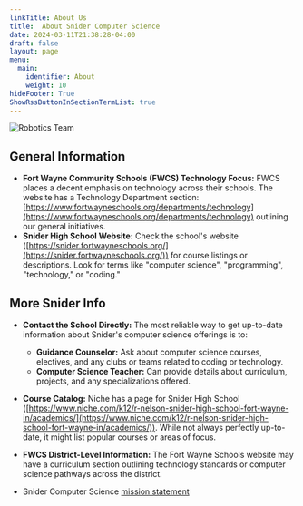 ```yaml
---
linkTitle: About Us
title:  About Snider Computer Science
date: 2024-03-11T21:38:28-04:00
draft: false
layout: page
menu:
  main:
    identifier: About
    weight: 10
hideFooter: True
ShowRssButtonInSectionTermList: true
---
```


![Robotics Team](images/snider_robotics_team_1280.png)

## General Information

* **Fort Wayne Community Schools (FWCS) Technology Focus:** FWCS places a decent emphasis on technology across their schools.  The website has a Technology Department section: [https://www.fortwayneschools.org/departments/technology](https://www.fortwayneschools.org/departments/technology) outlining our general initiatives.
* **Snider High School Website:** Check the school's website ([https://snider.fortwayneschools.org/](https://snider.fortwayneschools.org/)) for course listings or descriptions. Look for terms like "computer science", "programming", "technology," or "coding."

## More Snider Info

* **Contact the School Directly:** The most reliable way to get up-to-date information about Snider's computer science offerings is to:
  * **Guidance Counselor:** Ask about computer science courses, electives, and any clubs or teams related to coding or technology.
  * **Computer Science Teacher:** Can provide details about curriculum, projects, and any specializations offered.

* **Course Catalog:** Niche has a page for Snider High School ([https://www.niche.com/k12/r-nelson-snider-high-school-fort-wayne-in/academics/](https://www.niche.com/k12/r-nelson-snider-high-school-fort-wayne-in/academics/)). While not always perfectly up-to-date, it might list popular courses or areas of focus.

* **FWCS District-Level Information:** The Fort Wayne Schools website may have a curriculum section outlining technology standards or computer science pathways across the district.
* Snider Computer Science [mission statement](/mission-statement)